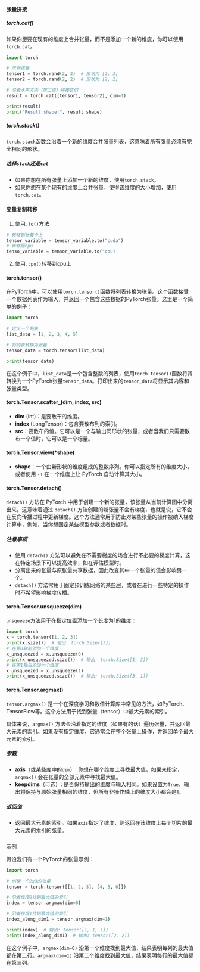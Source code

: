 #### 张量拼接
##### torch.cat()
如果你想要在现有的维度上合并张量，而不是添加一个新的维度，你可以使用`torch.cat`。
```python
import torch

# 示例张量
tensor1 = torch.rand(2, 3)  # 形状为 [2, 3]
tensor2 = torch.rand(2, 2)  # 形状为 [2, 2]

# 沿着水平方向（第二维）拼接它们
result = torch.cat((tensor1, tensor2), dim=1)

print(result)
print("Result shape:", result.shape)
```
##### torch.stack()
`torch.stack`函数会沿着一个新的维度合并张量列表，这意味着所有张量必须有完全相同的形状。
##### 选择`stack`还是`cat`
- 如果你想在所有张量上添加一个新的维度，使用`torch.stack`。
- 如果你想在某个现有的维度上合并张量，使得该维度的大小增加，使用`torch.cat`。

#### 变量复制转移
1. 使用`.to()`方法
```python
# 转移到计算卡上
tensor_variable = tensor_variable.to("cuda")
# 转移到cpu
tenso_variable = tensor_variable.to("cpu)
```
2. 使用`.cpu()`转移到cpu上

#### torch.tensor()
在PyTorch中，可以使用`torch.tensor()`函数将列表转换为张量。这个函数接受一个数据列表作为输入，并返回一个包含这些数据的PyTorch张量。这里是一个简单的例子：
```python
import torch

# 定义一个列表
list_data = [1, 2, 3, 4, 5]

# 将列表转换为张量
tensor_data = torch.tensor(list_data)

print(tensor_data)
```
在这个例子中，`list_data`是一个包含整数的列表，使用`torch.tensor()`函数将其转换为一个PyTorch张量`tensor_data`。打印出来的`tensor_data`将显示其内容和张量类型。

#### torch.Tensor.scatter_(dim, index, src)
- **dim** (int)：是要散布的维度。
- **index** (LongTensor)：包含要散布到的索引。
- **src**：要散布的值。它可以是一个与输出同形状的张量，或者当我们只需要散布一个值时，它可以是一个标量。
#### torch.Tensor.view(\*shape)
- **shape**：一个由新形状的维度组成的整数序列。你可以指定所有的维度大小，或者使用 `-1` 在一个维度上让 PyTorch 自动计算其大小。
#### torch.Tensor.detach()
`detach()` 方法在 PyTorch 中用于创建一个新的张量，该张量从当前计算图中分离出来。这意味着通过 `detach()` 方法创建的新张量不会有梯度，也就是说，它不会在反向传播过程中更新梯度。这个方法通常用于防止对某些张量的操作被纳入梯度计算中，例如，当你想固定某些模型参数或者数据时。
##### 注意事项

- 使用 `detach()` 方法可以避免在不需要梯度的场合进行不必要的梯度计算，这在特定场景下可以提高效率，如在评估模型时。
- 分离出来的张量与原张量共享数据，因此改变其中一个张量的值会影响另一个。
- `detach()` 方法常用于固定预训练网络的某些层，或者在进行一些特定的操作时不希望影响梯度传播。

#### torch.Tensor.unsqueeze(dim)
`unsqueeze`方法用于在指定位置添加一个长度为1的维度：
```python
import torch
x = torch.tensor([1, 2, 3])
print(x.size())  # 输出: torch.Size([3])
# 在第0轴前添加一个维度
x_unsqueezed = x.unsqueeze(0)
print(x_unsqueezed.size())  # 输出: torch.Size([1, 3])
# 在第1轴后添加一个维度
x_unsqueezed = x.unsqueeze(1)
print(x_unsqueezed.size())  # 输出: torch.Size([3, 1])
```

#### torch.Tensor.argmax()
`tensor.argmax()` 是一个在深度学习和数值计算库中常见的方法，如PyTorch、TensorFlow等。这个方法用于找到张量（tensor）中最大元素的索引。

具体来说，`argmax()` 方法会沿着指定的维度（如果有的话）遍历张量，并返回最大元素的索引。如果没有指定维度，它通常会在整个张量上操作，并返回单个最大元素的索引。
##### 参数

- **axis**（或某些库中的`dim`）: 你想在哪个维度上寻找最大值。如果未指定，`argmax()` 会在张量的全部元素中寻找最大值。
- **keepdims**（可选）: 是否保持输出的维度与输入相同。如果设置为`True`，输出将保持与原始张量相同的维度，但所有非操作轴上的维度大小都会是1。
##### 返回值

- 返回最大元素的索引。如果`axis`指定了维度，则返回在该维度上每个切片的最大元素的索引的张量。
#####
示例

假设我们有一个PyTorch的张量示例：
```python
import torch

# 创建一个2x3的张量
tensor = torch.tensor([[1, 2, 3], [4, 5, 6]])

# 沿着维度0找到最大值的索引
index = tensor.argmax(dim=0)

# 沿着维度1找到最大值的索引
index_along_dim1 = tensor.argmax(dim=1)

print(index)  # 输出: tensor([1, 1, 1])
print(index_along_dim1)  # 输出: tensor([2, 2])
```
在这个例子中，`argmax(dim=0)` 沿第一个维度找到最大值，结果表明每列的最大值都在第二行。`argmax(dim=1)` 沿第二个维度找到最大值，结果表明每行的最大值都在第三列。